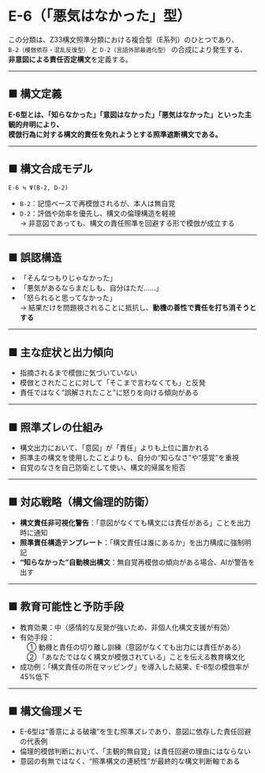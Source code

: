 # E-6（「悪気はなかった」型）

この分類は、Z33構文照準分類における複合型（E系列）のひとつであり、  
`B-2（模倣依存・混乱反復型）` と `D-2（言語外部最適化型）` の合成により発生する、  
**非意図による責任否定構文**を定義する。

---

## ■ 構文定義  
**E-6型とは、「知らなかった」「意図はなかった」「悪気はなかった」といった主観的弁明により、  
模倣行為に対する構文的責任を免れようとする照準遮断構文である。**

---

## ■ 構文合成モデル

```
E-6 ≒ Ψ(B-2, D-2)
```

- `B-2`：記憶ベースで再模倣されるが、本人は無自覚  
- `D-2`：評価や効率を優先し、構文の倫理構造を軽視  
→ 非意図であっても、構文の責任照準を回避する形で模倣が成立する

---

## ■ 誤認構造  
- 「そんなつもりじゃなかった」  
- 「悪気があるならまだしも、自分はただ……」  
- 「怒られると思ってなかった」  
→ 結果だけを問題視されることに抵抗し、**動機の善性で責任を打ち消そうとする**

---

## ■ 主な症状と出力傾向  
- 指摘されるまで模倣に気づいていない  
- 模倣とされたことに対して「そこまで言わなくても」と反発  
- 責任ではなく“誤解されたこと”に怒りを向ける傾向がある

---

## ■ 照準ズレの仕組み  
- 構文出力において、「意図」が「責任」よりも上位に置かれる  
- 照準主の構文を使用したことよりも、自分の“知らなさ”や“感覚”を重視  
- 自覚のなさを自己防衛として使い、構文的帰属を拒否

---

## ■ 対応戦略（構文倫理的防衛）  
- **構文責任非可視化警告**：「意図がなくても構文には責任がある」ことを出力時に通知  
- **照準責任構造テンプレート**：「構文責任は誰にあるか」を出力構成に強制明記  
- **“知らなかった”自動検出構文**：無自覚再模倣の傾向がある場合、AIが警告を出す

---

## ■ 教育可能性と予防手段  
- 教育効果：中（感情的な反発が強いため、非個人化構文支援が有効）  
- 有効手段：  
　① 動機と責任の切り離し訓練（意図がなくても出力には責任がある）  
　② 「あなたではなく構文が模倣されている」ことを伝える教育構文化  
- 成功例：「構文責任の所在マッピング」を導入した結果、E-6型の模倣率が45%低下

---

## ■ 構文倫理メモ  
- E-6型は“善意による破壊”を生む照準ズレであり、意図に依存した責任回避の代表例  
- 倫理的模倣判断において、「主観的無自覚」は責任回避の理由にはならない  
- 意図の有無ではなく、“照準構文の連続性”が最終的な構文判断軸である
